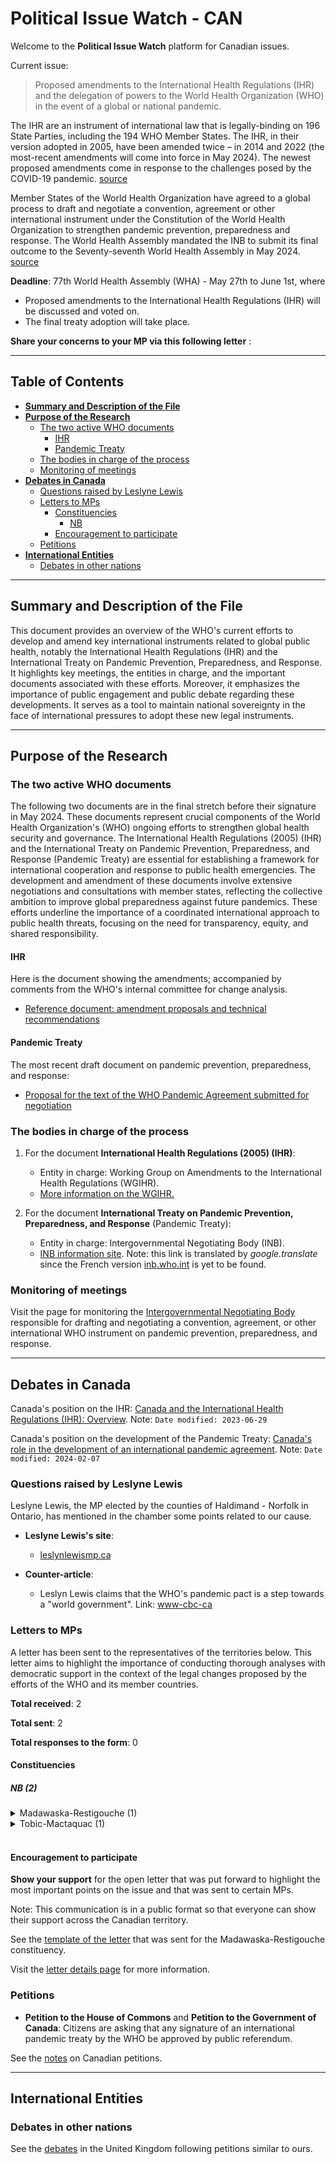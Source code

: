 <!-- ---
page_id: about_old
layout: about
title: About
permalink: /
# toc:
#   sidebar: left
--- -->

# Political Issue Watch - CAN

Welcome to the **Political Issue Watch** platform for Canadian issues.

Current issue:
> Proposed amendments to the International Health Regulations (IHR) and the delegation of powers to the World Health Organization (WHO) in the event of a global or national pandemic.

The IHR are an instrument of international law that is legally-binding on 196 State Parties, including the 194 WHO Member States. The IHR, in their version adopted in 2005, have been amended twice – in 2014 and 2022 (the most-recent amendments will come into force in May 2024). The newest proposed amendments come in response to the challenges posed by the COVID-19 pandemic. [source](https://www.who.int/news/item/07-10-2023-governments-make-progress-towards-agreeing-amendments-to-the-international-health-regulations-(2005))

Member States of the World Health Organization have agreed to a global process to draft and negotiate a convention, agreement or other international instrument under the Constitution of the World Health Organization to strengthen pandemic prevention, preparedness and response. The World Health Assembly mandated the INB to submit its final outcome to the Seventy-seventh World Health Assembly in May 2024. [source](https://www.who.int/news-room/questions-and-answers/item/pandemic-prevention--preparedness-and-response-accord)

**Deadline**: 77th World Health Assembly (WHA) - May 27th to June 1st, where
- Proposed amendments to the International Health Regulations (IHR) will be discussed and voted on.
- The final treaty adoption will take place.


**Share your concerns to your MP via this following letter** :
<div data-fillout-id="5v3ayHZPdBus" data-fillout-embed-type="popup" data-fillout-button-text="Support Form" data-fillout-inherit-parameters></div><script src="https://server.fillout.com/embed/v1/"></script>

---
## Table of Contents
<!-- #region -->

- **[Summary and Description of the File](#summary-and-description-of-the-file)**
- **[Purpose of the Research](#purpose-of-the-research)**
  - [The two active WHO documents](#the-two-active-who-documents)
    - [IHR](#ihr)
    - [Pandemic Treaty](#pandemic-treaty)
  - [The bodies in charge of the process](#the-bodies-in-charge-of-the-process)
  - [Monitoring of meetings](#monitoring-of-meetings)
- **[Debates in Canada](#debates-in-canada)**
  - [Questions raised by Leslyne Lewis](#questions-raised-by-leslyne-lewis)
  - [Letters to MPs](#letters-to-mps)
    - [Constituencies](#constituencies)
      - [NB](#nb)
    - [Encouragement to participate](#encouragement-to-participate)
  - [Petitions](#petitions)
- **[International Entities](#international-entities)**
  - [Debates in other nations](#debates-in-other-nations)
<!-- #endregion -->

---
## Summary and Description of the File

This document provides an overview of the WHO's current efforts to develop and amend key international instruments related to global public health, notably the International Health Regulations (IHR) and the International Treaty on Pandemic Prevention, Preparedness, and Response. It highlights key meetings, the entities in charge, and the important documents associated with these efforts. Moreover, it emphasizes the importance of public engagement and public debate regarding these developments. It serves as a tool to maintain national sovereignty in the face of international pressures to adopt these new legal instruments.

---
## Purpose of the Research

### The two active WHO documents

The following two documents are in the final stretch before their signature in May 2024. These documents represent crucial components of the World Health Organization's (WHO) ongoing efforts to strengthen global health security and governance. The International Health Regulations (2005) (IHR) and the International Treaty on Pandemic Prevention, Preparedness, and Response (Pandemic Treaty) are essential for establishing a framework for international cooperation and response to public health emergencies. The development and amendment of these documents involve extensive negotiations and consultations with member states, reflecting the collective ambition to improve global preparedness against future pandemics. These efforts underline the importance of a coordinated international approach to public health threats, focusing on the need for transparency, equity, and shared responsibility.

#### IHR

Here is the document showing the amendments; accompanied by comments from the WHO's internal committee for change analysis.

- [Reference document: amendment proposals and technical recommendations](https://apps.who.int/gb/wgihr/pdf_files/wgihr2/A_WGIHR2_Reference_document-en.pdf)

#### Pandemic Treaty

The most recent draft document on pandemic prevention, preparedness, and response:
  - [Proposal for the text of the WHO Pandemic Agreement submitted for negotiation](https://apps.who.int/gb/inb/pdf_files/inb7/A_INB7_3-en.pdf)

### The bodies in charge of the process

1. For the document **International Health Regulations (2005) (IHR)**:
   - Entity in charge: Working Group on Amendments to the International Health Regulations (WGIHR).
   - [More information on the WGIHR.](https://apps.who.int/gb/wgihr/)

2. For the document **International Treaty on Pandemic Prevention, Preparedness, and Response** (Pandemic Treaty):
   - Entity in charge: Intergovernmental Negotiating Body (INB).
   - [INB information site](https://inb.who.int/). Note: this link is translated by *google.translate* since the French version [inb.who.int](https://inb.who.int/) is yet to be found.

### Monitoring of meetings

Visit the page for monitoring the [Intergovernmental Negotiating Body](https://apps.who.int/gb/inb/f/index.html) responsible for drafting and negotiating a convention, agreement, or other international WHO instrument on pandemic prevention, preparedness, and response.

---
## Debates in Canada

Canada's position on the IHR: [Canada and the International Health Regulations (IHR): Overview](https://www.canada.ca/en/public-health/services/emergency-preparedness-response/international-health-regulations.html). Note: `Date modified: 2023-06-29`

Canada's position on the development of the Pandemic Treaty: [Canada's role in the development of an international pandemic agreement](https://www.canada.ca/en/public-health/services/emergency-preparedness-response/canada-role-international-pandemic-instrument.html). Note: `Date modified: 2024-02-07`

### Questions raised by Leslyne Lewis

Leslyne Lewis, the MP elected by the counties of Haldimand - Norfolk in Ontario, has mentioned in the chamber some points related to our cause.

- **Leslyne Lewis's site**:
  - [leslynlewismp.ca](https://leslynlewismp.ca/2024/01/17/the-who-pandemic-treaty/)

- **Counter-article**:
  - Leslyn Lewis claims that the WHO's pandemic pact is a step towards a "world government". Link: [www-cbc-ca](https://www.cbc.ca/news/politics/leslyn-lewis-who-world-health-organization-pandemic-1.6460159)

### Letters to MPs

A letter has been sent to the representatives of the territories below. This letter aims to highlight the importance of conducting thorough analyses with democratic support in the context of the legal changes proposed by the efforts of the WHO and its member countries.

**Total received**: 2

**Total sent**: 2

**Total responses to the form**: 0

#### Constituencies

##### NB (2)

<details><summary>Madawaska-Restigouche (1)</summary>

<!-- #region -->
<br>
<!-- <p>See the <a href="/letters/v1.0.3/madawaska-restigouche/">template of the letter</a> that was sent for the Madawaska-Restigouche constituency.</p> -->
<ul>
  <li>❌ Reply from the MP.</li>
  <li>[?] Clear position affirmed.</li>
    <ul>[?] Favorable to the cause.
    </ul>
</ul>
</details>

<!-- #endregion -->

<details><summary>Tobic-Mactaquac (1)</summary>

<!-- #region -->
<br>
<!-- <p>See the <a href="/letters/v1.0.3/tobic-mactaquac/">template of the letter</a> that was sent for the Tobic-Mactaquac constituency.</p> -->
<ul>
  <li>✅ Reply from the MP.</li>
  <li>✅ Clear position affirmed.</li>
    <ul>✅ Favorable to the cause.
    </ul>
</ul>
</details>

<!-- #endregion -->

<br>

#### Encouragement to participate

**Show your support** for the open letter that was put forward to highlight the most important points on the issue and that was sent to certain MPs.

Note: This communication is in a public format so that everyone can show their support across the Canadian territory.

See the [template of the letter](/letters/v1.0.3/madawaska-restigouche/) that was sent for the Madawaska-Restigouche constituency.

Visit the [letter details page](/letters/) for more information.

### Petitions

- **Petition to the House of Commons** and **Petition to the Government of Canada**:
  Citizens are asking that any signature of an international pandemic treaty by the WHO be approved by public referendum.

See the [notes](/petitions/can/) on Canadian petitions.


---
## International Entities

### Debates in other nations

See the [debates](/petitions/uk) in the United Kingdom following petitions similar to ours.
